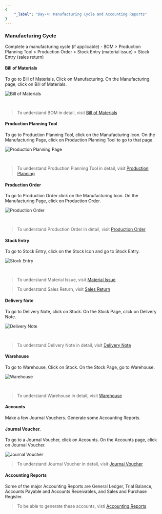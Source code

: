 ```yaml
---
{
	"_label": "Day-4: Manufacturing Cycle and Accounting Reports"
}
---
```


### Manufacturing Cycle

Complete a manufacturing cycle (if applicable) - BOM > Production Planning Tool > Production Order > Stock Entry (material issue) > Stock Entry (sales return)

#### Bill of Materials

To go to Bill of Materials, Click on Manufacturing. On the Manufacturing page, click on Bill of Materials.

![Bill of Materials](img/fourthdaysetup-bom.png)

<br>

> To understand BOM in detail, visit [Bill of Materials](docs.user.mfg.bom.html)

#### Production Planning Tool

To go to Production Planning Tool, click on the Manufacturing Icon. On the Manufacturing Page, click on Production Planning Tool to go to that page.

![Production Planning Page](img/fourthdaysetup-ppt.png)

<br>

> To understand Production Planning Tool in detail, visit [Production Planning](docs.user.mfg.planning.html)


#### Production Order

To go to Production Order click on the Manufacturing Icon. On the Manufacturing Page, click on Production Order.

![Production Order](img/fourthdaysetup-po.png)

<br>

> To understand Production Order in detail, visit [Production Order](docs.user.mfg.production_order.html)

#### Stock Entry

To go to Stock Entry, click on the Stock Icon and go to Stock Entry.

![Stock Entry](img/fourthdaysetup-stock.png)

<br>

> To understand Material Issue, visit [Material Issue](docs.user.stock.material_issue.html)


> To understand Sales Return, visit [Sales Return](docs.user.stock.sales_return.html)


#### Delivery Note

To go to Delivery Note, click on Stock. On the Stock Page, click on Delivery Note.

![Delivery Note](img/fourthdaysetup-delivery-note.png)

<br>

> To understand Delivery Note in detail, visit [Delivery Note](docs.user.stock.delivery_note.html)



#### Warehouse

To go to Warehouse, Click on Stock. On the Stock Page, go to Warehouse.

![Warehouse](img/fourthdaysetup-warehouse.png)

<br>

> To understand Warehouse in detail, visit  [Warehouse](docs.user.stock.warehouse.html)


#### Accounts

Make a few Journal Vouchers. Generate some Accounting Reports.

#### Journal Voucher.

To go to a Journal Voucher, click on Accounts. On the Accounts page, click on Journal Voucher.

![Journal Voucher](img/fourthdaysetup-jv.png)

> To understand Journal Voucher in detail, visit [Journal Voucher](docs.user.accounts.journal_voucher.html)

#### Accounting Reports

Some of the major Accounting Reports are General Ledger, Trial Balance, Accounts  Payable and Accounts Receivables, and Sales and Purchase Register.

> To be able to generate these accounts, visti [Accounting Reports](docs.user.accounts.report.html)

